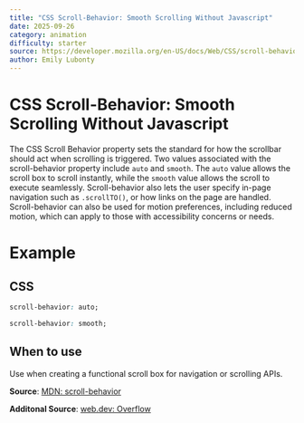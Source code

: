 ```yaml
---
title: "CSS Scroll-Behavior: Smooth Scrolling Without Javascript"
date: 2025-09-26
category: animation
difficulty: starter
source: https://developer.mozilla.org/en-US/docs/Web/CSS/scroll-behavior
author: Emily Lubonty
---
```


# CSS Scroll-Behavior: Smooth Scrolling Without Javascript

The CSS Scroll Behavior property sets the standard for how the scrollbar should act when scrolling is triggered.
Two values associated with the scroll-behavior property include `auto` and `smooth`.
The `auto` value allows the scroll box to scroll instantly, while the `smooth` value allows the scroll to execute seamlessly.
Scroll-behavior also lets the user specify in-page navigation such as `.scrollTO()`, or how links on the page are handled. Scroll-behavior can also be used for motion
preferences, including reduced motion, which can apply to those with accessibility concerns or needs.

# Example

## CSS

```css
scroll-behavior: auto;
```

```css
scroll-behavior: smooth;
```

## When to use

Use when creating a functional scroll box for navigation or scrolling APIs.

**Source**: [MDN: scroll-behavior](https://developer.mozilla.org/en-US/docs/Web/CSS/scroll-behavior)

**Additonal Source**: [web.dev: Overflow](https://web.dev/learn/css/overflow)
